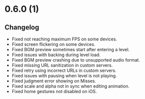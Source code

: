 # 0.6.0 (1)

## Changelog

-   Fixed not reaching maximum FPS on some devices.
-   Fixed screen flickering on some devices.
-   Fixed BGM preview sometimes start after entering a level.
-   Fixed issues with backing during level load.
-   Fixed BGM preview crashing due to unsupported audio format.
-   Fixed missing URL sanitization in custom servers.
-   Fixed retry using incorrect URLs in custom servers.
-   Fixed issues with pausing when level is not playing.
-   Fixed judgment error showing on Misses.
-   Fixed scale and alpha not in sync when editing animation.
-   Fixed home gestures not disabled on iOS.
